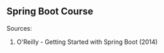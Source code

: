 Spring Boot Course
------------------------
Sources:
1. O'Reilly - Getting Started with Spring Boot (2014)

